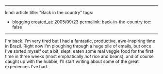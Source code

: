 -----
kind: article
title: "Back in the country"
tags:
- blogging
created_at: 2005/09/23
permalink: back-in-the-country
toc: false
-----

<p>I'm back. I'm very tired but I had a fantastic, productive, awe-inspiring time in Brazil. Right now I'm ploughing through a huge pile of emails, but once I've sorted myself out a bit, slept, eaten some real veggie food for the first time in three weeks (most emphatically <em>not</em> rice and beans), and of course caught up with the hubbie, I'll start writing about some of the great experiences I've had.</p>



